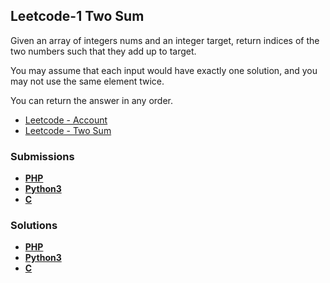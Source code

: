 ## Leetcode-1 Two Sum 

Given an array of integers nums and an integer target, return indices of the two numbers such that they add up to target.

You may assume that each input would have exactly one solution, and you may not use the same element twice.

You can return the answer in any order.

- [Leetcode - Account](https://leetcode.com/u/chillierdavro/)
- [Leetcode - Two Sum](https://leetcode.com/problems/two-sum/description/)

### Submissions

- **[PHP](https://leetcode.com/problems/two-sum/submissions/1345315673/)**
- **[Python3](https://leetcode.com/problems/two-sum/submissions/1345399066/)**
- **[C](https://leetcode.com/problems/two-sum/submissions/1345429916/)**

### Solutions
- **[PHP](https://leetcode.com/problems/two-sum/solutions/5590941/two-sum/)**
- **[Python3](https://leetcode.com/problems/two-sum/solutions/5591381/two-sum/)**
- **[C](https://leetcode.com/problems/two-sum/solutions/5591536/two-sum/)**
